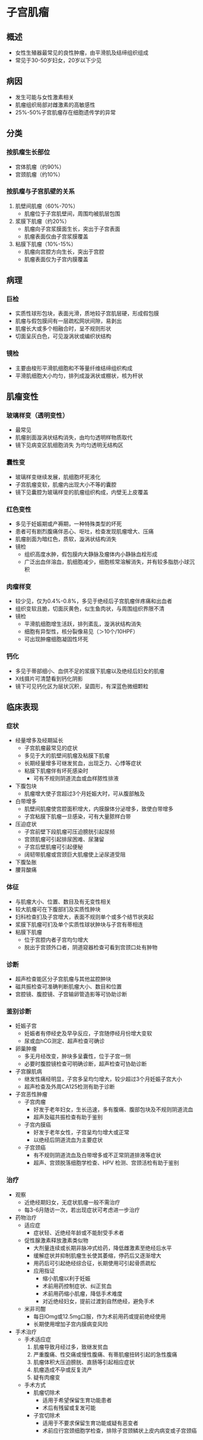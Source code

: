 # 子宫肌瘤
## 概述
- 女性生殖器最常见的良性肿瘤，由平滑肌及结缔组织组成
- 常见于30-50岁妇女，20岁以下少见
## 病因
- 发生可能与女性激素相关
- 肌瘤组织局部对雌激素的高敏感性
- 25%-50%子宫肌瘤存在细胞遗传学的异常
## 分类
### 按肌瘤生长部位
  - 宫体肌瘤（约90%）
  - 宫颈肌瘤（约10%）
### 按肌瘤与子宫肌壁的关系
  1. 肌壁间肌瘤（60%-70%）
       - 肌瘤位于子宫肌壁间，周围均被肌层包围
  2.  浆膜下肌瘤（约20%）
       - 肌瘤向子宫浆膜面生长，突出于子宫表面
       - 肌瘤表面仅由子宫浆膜覆盖
  3.  粘膜下肌瘤（10%-15%）
       - 肌瘤向宫腔方向生长，突出于宫腔
       - 肌瘤表面仅为子宫内膜覆盖
## 病理
### 巨检
  - 实质性球形包块，表面光滑，质地较子宫肌层硬，形成假包膜
  - 肌瘤与假包膜间有一层疏松网状间隙，易剥出
  - 肌瘤长大或多个相融合时，呈不规则形状
  - 切面呈灰白色，可见漩涡状或编织状结构
### 镜检
  - 主要由梭形平滑肌细胞和不等量纤维结缔组织构成
  - 平滑肌细胞大小均匀，排列成漩涡状或棚状，核为杆状
## 肌瘤变性
### 玻璃样变（透明变性）
  - 最常见
  - 肌瘤剖面漩涡状结构消失，由均匀透明样物质取代
  - 镜下见病变区肌细胞消失 为均匀透明无结构区
### 囊性变
  - 玻璃样变继续发展，肌细胞坏死液化
  - 子宫肌瘤变软，肌瘤内出现大小不等的囊腔
  - 镜下见囊腔为玻璃样变的肌瘤组织构成，内壁无上皮覆盖
### 红色变性
  - 多见于妊娠期或产褥期，一种特殊类型的坏死
  - 患者可有剧烈腹痛伴恶心、呕吐，检查发现肌瘤增大、压痛
  - 肌瘤剖面为暗红色，质软，漩涡状结构消失
  - 镜检
    - 组织高度水肿，假包膜内大静脉及瘤体内小静脉血栓形成
    - 广泛出血伴溶血，肌细胞减少，细胞核常溶解消失，并有较多脂肪小球沉积
### 肉瘤样变
  - 较少见，仅为0.4%-0.8%，多见于绝经后子宫肌瘤伴疼痛和出血者
  - 组织变软且脆，切面灰黄色，似生鱼肉状，与周围组织界限不清
  - 镜检
    - 平滑肌细胞增生活跃，排列紊乱，漩涡状结构消失
    - 细胞有异型性，核分裂像易见（＞10个/10HPF）
    - 可出现肿瘤细胞凝固性坏死
### 钙化
  - 多见于蒂部细小、血供不足的浆膜下肌瘤以及绝经后妇女的肌瘤
  - X线摄片可清楚看到钙化阴影
  - 镜下可见钙化区为层状沉积，呈圆形，有深蓝色微细颗粒
## 临床表现
### 症状
- 经量增多及经期延长
  - 子宫肌瘤最常见的症状
  - 多见于大的肌壁间肌瘤及粘膜下肌瘤
  - 长期经量增多可继发贫血，出现乏力、心悸等症状
  - 粘膜下肌瘤伴有坏死感染时
    - 可有不规则阴道流血或血样脓性排液
- 下腹包块
  - 肌瘤增大使子宫超过3个月妊娠大时，可从腹部触及
- 白带增多
  - 肌壁间肌瘤使宫腔面积增大，内膜腺体分泌增多，致使白带增多
  - 子宫粘膜下肌瘤一旦感染，可有大量脓样白带
- 压迫症状
  - 子宫前壁下段肌瘤可压迫膀胱引起尿频
  - 宫颈肌瘤可引起排尿困难、尿潴留
  - 子宫后壁肌瘤可引起便秘
  - 阔韧带肌瘤或宫颈巨大肌瘤使上泌尿道受阻
- 下腹坠胀
- 腰背酸痛
### 体征
- 与肌瘤大小、位置、数目及有无变性相关
- 较大肌瘤可在下腹部扪及实质性肿块
- 妇科检查扪及子宫增大，表面不规则单个或多个结节状突起
- 浆膜下肌瘤可扪及单个实质性球状肿块与子宫有蒂相连
- 粘膜下肌瘤
  - 位于宫腔内者子宫均匀增大
  - 脱出于宫颈外口者，阴道窥器检查可看到宫颈口处有肿物
### 诊断
- 超声检查能区分子宫肌瘤与其他盆腔肿块
- 磁共振检查可准确判断肌瘤大小、数目和位置
- 宫腔镜、腹腔镜、子宫输卵管造影等可协助诊断
### 鉴别诊断
- 妊娠子宫
  - 妊娠者有停经史及早孕反应，子宫随停经月份增大变软
  - 尿或血hCG测定、超声检查可确诊
- 卵巢肿瘤
  - 多无月经改变，肿块多呈囊性，位于子宫一侧
  - 必要时腹腔镜检查可明确诊断，超声检查可协助诊断
- 子宫腺肌病
  - 继发性痛经明显，子宫多呈均匀增大，较少超过3个月妊娠子宫大小
  - 超声检查及外周CA125检测有助于诊断
- 子宫恶性肿瘤
  - 子宫肉瘤
    - 好发于老年妇女，生长迅速，多有腹痛、腹部包块及不规则阴道流血
    - 超声及磁共振检查有助于鉴别
  - 子宫内膜癌
    - 好发于老年女性，子宫呈均匀增大或正常
    - 以绝经后阴道流血为主要症状
  - 子宫颈癌
    - 有不规则阴道流血及白带增多或不正常阴道排液等症状
    - 超声、宫颈脱落细胞学检查、HPV 检测、宫颈活检有助于鉴别
### 治疗
- 观察
  - 近绝经期妇女，无症状肌瘤一般不需治疗
  - 每3-6月随访一次，若出现症状可考虑进一步治疗
- 药物治疗
  - 适应症
    - 症状轻、近绝经年龄或不能耐受手术者
  - 促性腺激素释放激素类似物
    - 大剂量连续或长期非脉冲式给药，降低雌激素至绝经后水平
    - 缓解症状并抑制肌瘤生长使其萎缩，停药后又逐渐增大
    - 用药后可引起绝经综合征，长期使用可引起骨质疏松
    - 应用指证
      - 缩小肌瘤以利于妊娠
      - 术前用药控制症状、纠正贫血
      - 术前用药缩小肌瘤，降低手术难度
      - 对近绝经妇女，提前过渡到自然绝经，避免手术
  - 米非司酣
    - 每日lOmg或12.5mg口服，作为术前用药或提前绝经使用
    - 长期使用增加子宫内膜病变风险
- 手术治疗
  - 手术适应症
    1. 肌瘤导致月经过多，致继发贫血
    2. 严重腹痛、性交痛或慢性腹痛、有蒂肌瘤扭转引起的急性腹痛
    3. 肌瘤体积大压迫膀胱、直肠等引起相应症状
    4. 肌瘤造成不孕或反复流产
    5. 疑有肉瘤变
  - 手术方式
    - 肌瘤切除术
      - 适用于希望保留生育功能患者
      - 术后有残留或复发可能
    - 子宫切除术
      - 适用于不要求保留生育功能或疑有恶变者
      - 术前应行宫颈细胞学检查，排除子宫颈鳞状上皮内病变或子宫颈癌